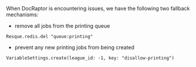 When DocRaptor is encountering issues, we have the following two fallback mechanisms:

* remove all jobs from the printing queue

```
Resque.redis.del "queue:printing"
```

* prevent any new printing jobs from being created

```
VariableSettings.create(league_id: -1, key: "disallow-printing")
```